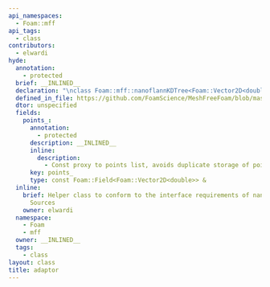```yaml
---
api_namespaces:
  - Foam::mff
api_tags:
  - class
contributors:
  - elwardi
hyde:
  annotation:
    - protected
  brief: __INLINED__
  declaration: "\nclass Foam::mff::nanoflannKDTree<Foam::Vector2D<double>, Foam::Field<Foam::Vector2D<double>>>::adaptor;"
  defined_in_file: https://github.com/FoamScience/MeshFreeFoam/blob/master/src/meshfree/kdTrees/nanoflannKDTree/nanoflannKDTree.H
  dtor: unspecified
  fields:
    points_:
      annotation:
        - protected
      description: __INLINED__
      inline:
        description:
          - Const proxy to points list, avoids duplicate storage of point positions
      key: points_
      type: const Foam::Field<Foam::Vector2D<double>> &
  inline:
    brief: Helper class to conform to the interface requirements of nanoflann Data
      Sources
    owner: elwardi
  namespace:
    - Foam
    - mff
  owner: __INLINED__
  tags:
    - class
layout: class
title: adaptor
---
```

